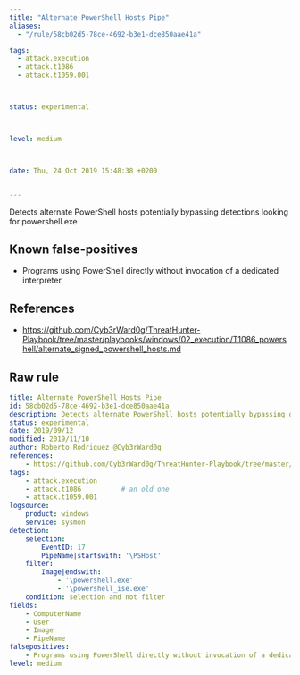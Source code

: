 ```yaml
---
title: "Alternate PowerShell Hosts Pipe"
aliases:
  - "/rule/58cb02d5-78ce-4692-b3e1-dce850aae41a"

tags:
  - attack.execution
  - attack.t1086
  - attack.t1059.001



status: experimental



level: medium



date: Thu, 24 Oct 2019 15:48:38 +0200


---
```


Detects alternate PowerShell hosts potentially bypassing detections looking for powershell.exe

<!--more-->


## Known false-positives

* Programs using PowerShell directly without invocation of a dedicated interpreter.



## References

* https://github.com/Cyb3rWard0g/ThreatHunter-Playbook/tree/master/playbooks/windows/02_execution/T1086_powershell/alternate_signed_powershell_hosts.md


## Raw rule
```yaml
title: Alternate PowerShell Hosts Pipe
id: 58cb02d5-78ce-4692-b3e1-dce850aae41a
description: Detects alternate PowerShell hosts potentially bypassing detections looking for powershell.exe
status: experimental
date: 2019/09/12
modified: 2019/11/10
author: Roberto Rodriguez @Cyb3rWard0g
references:
    - https://github.com/Cyb3rWard0g/ThreatHunter-Playbook/tree/master/playbooks/windows/02_execution/T1086_powershell/alternate_signed_powershell_hosts.md
tags:
    - attack.execution
    - attack.t1086          # an old one
    - attack.t1059.001
logsource:
    product: windows
    service: sysmon
detection:
    selection:
        EventID: 17
        PipeName|startswith: '\PSHost'
    filter:
        Image|endswith:
            - '\powershell.exe'
            - '\powershell_ise.exe'
    condition: selection and not filter
fields:
    - ComputerName
    - User
    - Image
    - PipeName
falsepositives:
    - Programs using PowerShell directly without invocation of a dedicated interpreter.
level: medium

```
